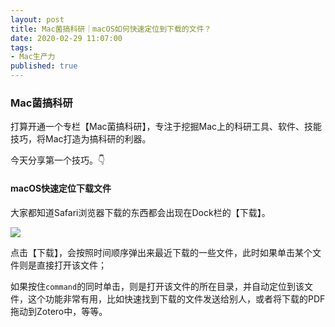 ```yaml
---
layout: post
title: Mac菌搞科研｜macOS如何快速定位到下载的文件？
date: 2020-02-29 11:07:00
tags: 
- Mac生产力
published: true
---
```


### Mac菌搞科研

打算开通一个专栏【Mac菌搞科研】，专注于挖掘Mac上的科研工具、软件、技能技巧，将Mac打造为搞科研的利器。

今天分享第一个技巧。👇

#### macOS快速定位下载文件

大家都知道Safari浏览器下载的东西都会出现在Dock栏的【下载】。

![](https://tva1.sinaimg.cn/large/00831rSTly1gcd3fdcf8ij31400p0tbk.jpg)

点击【下载】，会按照时间顺序弹出来最近下载的一些文件，此时如果单击某个文件则是直接打开该文件；

如果按住`command`的同时单击，则是打开该文件的所在目录，并自动定位到该文件，这个功能非常有用，比如快速找到下载的文件发送给别人，或者将下载的PDF拖动到Zotero中，等等。

